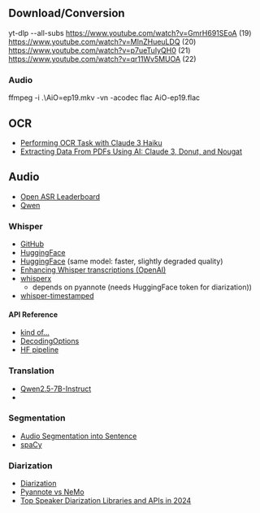 ## Download/Conversion

yt-dlp --all-subs https://www.youtube.com/watch?v=GmrH691SEoA    (19)
https://www.youtube.com/watch?v=MInZHueuLDQ   (20)
https://www.youtube.com/watch?v=p7ueTuIyQH0   (21)
https://www.youtube.com/watch?v=qr11Wv5MUOA   (22)

### Audio
ffmpeg -i .\AiO=ep19.mkv -vn -acodec flac AiO-ep19.flac


## OCR
- [Performing OCR Task with Claude 3 Haiku](https://cevo.com.au/post/performing-ocr-task-with-claude-3-haiku-part-1/)
- [Extracting Data From PDFs Using AI: Claude 3, Donut, and Nougat](https://parsio.io/blog/extracting-data-from-pdfs-using-ai-claude-3-donut-and-nougat/) 


## Audio
  - [Open ASR Leaderboard](https://huggingface.co/spaces/hf-audio/open_asr_leaderboard)
  - [Qwen](https://qwen.readthedocs.io/en/latest/getting_started/concepts.html)

### Whisper
  - [GitHub](https://github.com/openai/whisper)
  - [HuggingFace](https://huggingface.co/openai/whisper-large-v3)
  - [HuggingFace](https://huggingface.co/openai/whisper-large-v3-turbo) (same model: faster, slightly degraded quality)
  - [Enhancing Whisper transcriptions (OpenAI)](https://cookbook.openai.com/examples/whisper_processing_guide)
  - [whisperx](https://github.com/m-bain/whisperX)
    - depends on pyannote (needs HuggingFace token for diarization))
  - [whisper-timestamped ](https://github.com/linto-ai/whisper-timestamped)  
   
#### API Reference
  - [kind of...](https://deepinfra.com/openai/whisper-large/api?example=openai-speech-http)
  - [DecodingOptions](https://github.com/openai/whisper/blob/517a43ecd132a2089d85f4ebc044728a71d49f6e/whisper/decoding.py#L81)
  - [HF pipeline](https://huggingface.co/docs/transformers/main_classes/pipelines)

### Translation

- [Qwen2.5-7B-Instruct ](https://huggingface.co/Qwen/Qwen2.5-7B-Instruct)
- 

### Segmentation
  - [Audio Segmentation into Sentence](https://github.com/openai/whisper/discussions/1243)
  - [spaCy ](https://spacy.io/)

### Diarization
  - [Diarization](https://github.com/lablab-ai/Whisper-transcription_and_diarization-speaker-identification-)
  - [Pyannote vs NeMo](https://lajavaness.medium.com/comparing-state-of-the-art-speaker-diarization-frameworks-pyannote-vs-nemo-31a191c6300)
  - [Top Speaker Diarization Libraries and APIs in 2024](https://www.assemblyai.com/blog/top-speaker-diarization-libraries-and-apis/)
  
